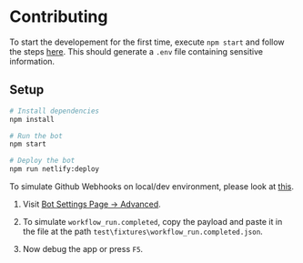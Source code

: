 # Contributing

To start the developement for the first time, execute `npm start` and follow the steps [here](https://probot.github.io/docs/development/#running-the-app-locally). This should generate a `.env` file containing sensitive information.

## Setup

```sh
# Install dependencies
npm install

# Run the bot
npm start

# Deploy the bot
npm run netlify:deploy
```

To simulate Github Webhooks on local/dev environment, please look at [this](https://probot.github.io/docs/simulating-webhooks/).

1. Visit [Bot Settings Page -> Advanced](https://github.com/settings/apps/webext-bot/advanced).

2. To simulate `workflow_run.completed`, copy the payload and paste it in the file at the path `test\fixtures\workflow_run.completed.json`.

3. Now debug the app or press `F5`.
